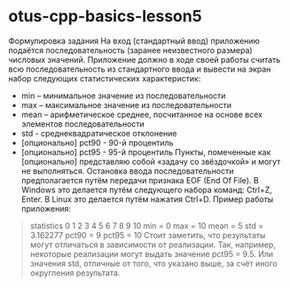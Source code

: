 # otus-cpp-basics-lesson5


Формулировка задания
На вход (стандартный ввод) приложению подаётся последовательность (заранее неизвестного
размера) числовых значений. Приложение должно в ходе своей работы считать всю
последовательность из стандартного ввода и вывести на экран набор следующих статистических
характеристик:
- min – минимальное значение из последовательности
- max – максимальное значение из последовательности
- mean – арифметическое среднее, посчитанное на основе всех элементов последовательности
- std - среднеквадратическое отклонение
- [опционально] pct90 - 90-й процентиль
- [опционально] pct95 - 95-й процентиль
Пункты, помеченные как [опционально] представляю собой «задачу со звёздочкой» и могут не
выполняться.
Остановка ввода последовательности предполагается путём передачи признака EOF (End Of File). В
Windows это делается путём следующего набора команд: Ctrl+Z, Enter. В Linux это делается путём
нажатия Ctrl+D.
Пример работы приложения:
> statistics
0 1 2 3 4 5 6 7 8 9 10
min = 0
max = 10
mean = 5
std = 3.162277
pct90 = 9
pct95 = 10
Стоит заметить, что результаты могут отличаться в зависимости от реализации. Так, например,
некоторые реализации могут выдать значение pct95 = 9.5. Или значения std, отличные от того, что
указано выше, за счёт иного округления результата.